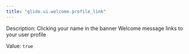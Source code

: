 ```yaml
---
title: "glide.ui.welcome.profile_link"
---
```


Description: Clicking your name in the banner Welcome message links to your user profile

Value: `true`